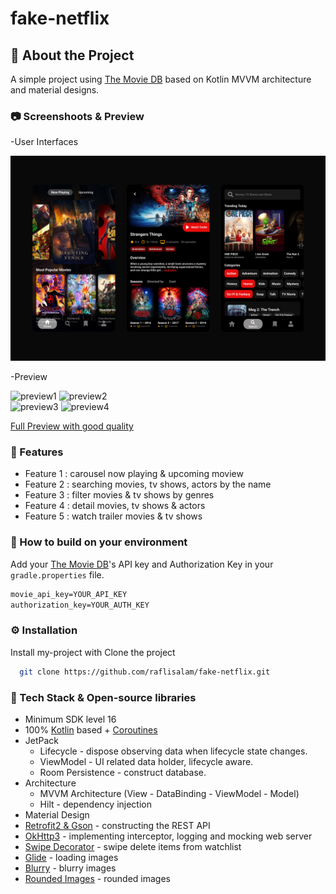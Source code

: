 # fake-netflix

<!-- About the Project -->
## :star2: About the Project

A simple project using [The Movie DB](https://www.themoviedb.org) based on Kotlin MVVM architecture and material designs.<br>

<!-- Screenshots -->
### :camera: Screenshoots & Preview

-User Interfaces

<div align="center"> 
  <img src="preview/user-interfaces.svg" alt="screenshot" />
</div>

-Preview <br>

![preview1](preview/preview-1.gif)
![preview2](preview/preview-2.gif)
<br>
![preview3](preview/preview-3.gif)
![preview4](preview/preview-4.gif)

[Full Preview with good quality](https://youtu.be/LllustXSqcQ)

<!-- Features -->
### :dart: Features

- Feature 1 : carousel now playing & upcoming moview
- Feature 2 : searching movies, tv shows, actors by the name
- Feature 3 : filter movies & tv shows by genres
- Feature 4 : detail movies, tv shows & actors
- Feature 5 : watch trailer movies & tv shows

<!-- Env Variables -->
### :key: How to build on your environment

Add your [The Movie DB](https://www.themoviedb.org)'s API key and Authorization Key in your `gradle.properties` file.
```xml
movie_api_key=YOUR_API_KEY
authorization_key=YOUR_AUTH_KEY
```

<!-- Installation -->
### :gear: Installation

Install my-project with Clone the project

```bash
  git clone https://github.com/raflisalam/fake-netflix.git
```
### :space_invader: Tech Stack & Open-source libraries

- Minimum SDK level 16
- 100% [Kotlin](https://kotlinlang.org/) based + [Coroutines](https://github.com/Kotlin/kotlinx.coroutines)
- JetPack
  - Lifecycle - dispose observing data when lifecycle state changes.
  - ViewModel - UI related data holder, lifecycle aware.
  - Room Persistence - construct database.
- Architecture
  - MVVM Architecture (View - DataBinding - ViewModel - Model)
  - Hilt - dependency injection
- Material Design
- [Retrofit2 & Gson](https://github.com/square/retrofit) - constructing the REST API
- [OkHttp3](https://github.com/square/okhttp) - implementing interceptor, logging and mocking web server
- [Swipe Decorator]( https://github.com/xabaras/RecyclerViewSwipeDecorator) - swipe delete items from watchlist  
- [Glide](https://github.com/bumptech/glide) - loading images
- [Blurry](https://github.com/wasabeef/Blurry) - blurry images
- [Rounded Images](https://github.com/vinc3m1/RoundedImageView) - rounded images


